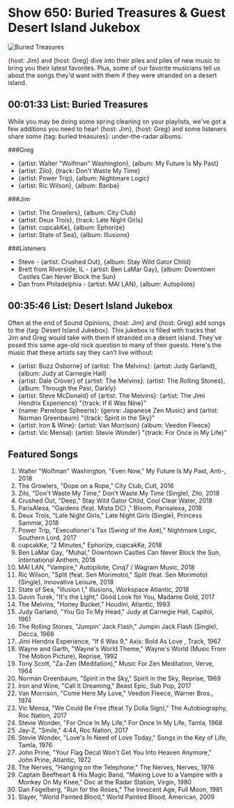 

# Show 650: Buried Treasures & Guest Desert Island Jukebox

![Buried Treasures](https://sound-images.s3.amazonaws.com/images/2018/treasure3.jpg)

{host: Jim} and {host: Greg} dive into their piles and piles of new music to bring you their latest favorites. Plus, some of our favorite musicians tell us about the songs they'd want with them if they were stranded on a desert island. 



## 00:01:33 List: Buried Treasures
While you may be doing some spring cleaning on your playlists, we've got a few additions you need to hear! {host: Jim}, {host: Greg} and some listeners share some {tag: buried treasures}: under-the-radar albums.

###Greg
- {artist: Walter "Wolfman" Washington}, {album: My Future Is My Past}
- {artist: Zilo}, {track: Don't Waste My Time} 
- {artist: Power Trip}, {album: Nightmare Logic}
- {artist: Ric Wilson}, {album: Banba}

###Jim
- {artist: The Growlers}, {album: City Club}
- {artist: Deux Trois}, {track: Late Night Girls}
- {artist: cupcakKe}, {album: Ephorize}
- {artist: State of Sea}, {album: Illusions}

###Listeners
- Steve - {artist: Crushed Out}, {album: Stay Wild Gator Child}
- Brett from Riverside, IL - {artist: Ben LaMar Gay}, {album: Downtown Castles Can Never Block the Sun}
- Dan from Philadelphia - {artist: MAI LAN}, {album: Autopilote}



## 00:35:46 List: Desert Island Jukebox
Often at the end of Sound Opinions, {host: Jim} and {host: Greg} add songs to the {tag: Desert Island Jukebox}. This jukebox is filled with tracks that Jim and Greg would take with them if stranded on a desert island. They've posed this same age-old rock question to many of their guests. Here's the music that these artists say they can't live without:

- {artist: Buzz Osborne} of {artist: The Melvins}: {artist: Judy Garland}, {album: Judy at Carnegie Hall}
- {artist: Dale Crover} of {artist: The Melvins}: {artist: The Rolling Stones}, {album: Through the Past, Darkly}
- {artist: Steve McDonald} of {artist: The Melvins}: {artist: The Jimi Hendrix Experience} "{track: If 6 Was Nine}"
- {name: Penelope Spheeris}: {genre: Japanese Zen Music} and {artist: Norman Greenbaum} "{track: Spirit in the Sky}" 
- {artist: Iron & Wine}: {artist: Van Morrison} {album: Veedon Fleece} 
- {artist: Vic Mensa}: {artist: Stevie Wonder} "{track: For Once in My Life}"


## Featured Songs

1. Walter "Wolfman" Washington, "Even Now," My Future Is My Past, Anti-, 2018
1. The Growlers, "Dope on a Rope," City Club, Cult, 2016
1. Zilo, "Don't Waste My Time," Don't Waste My Time (Single), Zilo, 2018
1. Crushed Out, "Deep," Stay Wild Gator Child, Cool Clear Water, 2018
1. ParisAlexa, "Gardens (feat. Mista DC) ," Bloom, Parisalexa, 2018
1. Deux Trois, "Late Night Girls," Late Night Girls (Single), Princess Sammie, 2018
1. Power Trip, "Executioner's Tax (Swing of the Axe)," Nightmare Logic, Southern Lord, 2017
1. cupcakKe, "2 Minutes," Ephorize, cupcakKe, 2018
1. Ben LaMar Gay, "Muhal," Downtown Castles Can Never Block the Sun, International Anthem, 2018
1. MAI LAN, "Vampire," Autopilote, Cinq7 / Wagram Music, 2018
1. Ric Wilson, "Split (feat. Sen Morimoto)," Split (feat. Sen Morimoto) (Single), Innovative Leisure, 2018
1. State of Sea, "Illusion I," Illusions, Workspace Atlantic, 2018
1. Gavin Turek, "It's the Light," Good Look for You, Madame Gold, 2017
1. The Melvins, "Honey Bucket," Houdini, Atlantic, 1993
1. Judy Garland, "You Go To My Head," Judy at Carnegie Hall, Capitol, 1961
1. The Rolling Stones, "Jumpin' Jack Flash," Jumpin Jack Flash (Single), Decca, 1968
1. Jimi Hendrix Experience, "If 6 Was 9," Axis: Bold As Love , Track, 1967
1. Wayne and Garth, "Wayne's World Theme," Wayne's World (Music From The Motion Picture), Reprise, 1992
1. Tony Scott, "Za-Zen (Meditation)," Music For Zen Meditation, Verve, 1964
1. Norman Greenbaum, "Spirit in the Sky," Spirit in the Sky, Reprise, 1969
1. Iron and Wine, "Call It Dreaming," Beast Epic, Sub Pop, 2017
1. Van Morrison, "Come Here My Love," Veedon Fleece, Warner Bros., 1974
1. Vic Mensa, "We Could Be Free (fteat Ty Dolla Sign)," The Autobiography, Roc Nation, 2017
1. Stevie Wonder, "For Once In My Life," For Once In My Life, Tamla, 1968
1. Jay-Z, "Smile," 4:44, Roc Nation, 2017
1. Stevie Wonder, "Love's In Need of Love Today," Songs in the Key of Life, Tamla, 1976
1. John Prine, "Your Flag Decal Won't Get You Into Heaven Anymore," John Prine, Atlantic, 1972
1. The Nerves, "Hanging on the Telephone," The Nerves, Nerves, 1976
1. Captain Beefheart & His Magic Band, "Making Love to a Vampire with a Monkey On My Knee," Doc at the Radar Station, Virgin, 1980
1. Dan Fogelberg, "Run for the Roses," The Innocent Age, Full Moon, 1981
1. Slayer, "World Painted Blood," World Painted Blood, American, 2009